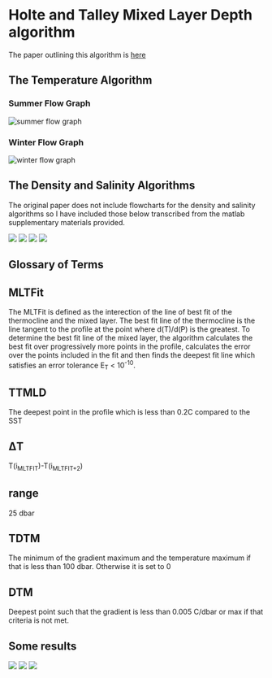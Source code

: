 # Holte and Talley Mixed Layer Depth algorithm

The paper outlining this algorithm is [here](http://http://mixedlayer.ucsd.edu/data/HolteTalley2009.pdf)


## The Temperature Algorithm
### Summer Flow Graph
![summer flow graph](readmeimages/summer.png)
### Winter Flow Graph
![winter flow graph](readmeimages/winter.png)

## The Density and Salinity Algorithms
The original paper does not include flowcharts for the density and salinity algorithms so I have included those below transcribed from the matlab supplementary materials provided.

![](readmeimages/salinitysummer.jpg)
![](readmeimages/salinitywinter.jpg)
![](readmeimages/densitysummer.jpg)
![](readmeimages/densitywinter.jpg)

## Glossary of Terms

## MLTFit

The MLTFit is defined as the interection of the line of best fit of the thermocline and the mixed layer. The best fit line of the thermocline is the line tangent to the profile at the point where d(T)/d(P) is the greatest. To determine the best fit line of the mixed layer, the algorithm calculates the best fit over progressively more points in the profile, calculates the error over the points included in the fit and then finds the deepest fit line which satisfies an error tolerance E<sub>T</sub> < 10<sup>-10</sup>.

## TTMLD

The deepest point in the profile which is less than 0.2C compared to the SST

## ΔT

T(i<sub>MLTFIT</sub>)-T(i<sub>MLTFIT+2</sub>)

## range

25 dbar

## TDTM

The minimum of the gradient maximum and the temperature maximum if that is less than 100 dbar. Otherwise it is set to 0

## DTM

Deepest point such that the gradient is less than 0.005 C/dbar or max if that criteria is not met.


## Some results

![](readmeimages/summerprofile.png)
![](readmeimages/winterprofile.png)
![](readmeimages/h&Texamplerun.png)
